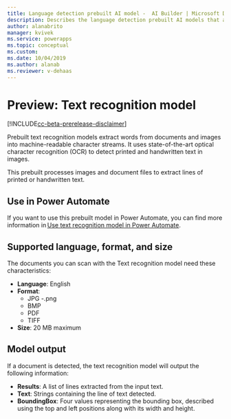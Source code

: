 ```yaml
---
title: Language detection prebuilt AI model -  AI Builder | Microsoft Docs
description: Describes the language detection prebuilt AI models that are available in AI Builder.
author: alanabrito
manager: kvivek
ms.service: powerapps
ms.topic: conceptual
ms.custom: 
ms.date: 10/04/2019
ms.author: alanab
ms.reviewer: v-dehaas
---
```


# Preview: Text recognition model

[!INCLUDE[cc-beta-prerelease-disclaimer](./includes/cc-beta-prerelease-disclaimer.md)]

Prebuilt text recognition models extract words from documents and images into machine-readable character streams. It uses state-of-the-art optical character recognition (OCR) to detect printed and handwritten text in images.

This prebuilt processes images and document files to extract lines of printed or handwritten text.

## Use in Power Automate

If you want to use this prebuilt model in Power Automate, you can find more information in [Use text recognition model in Power Automate](flow-text-recognition.md).  

## Supported language, format, and size

The documents you can scan with the Text recognition model need these characteristics:

- **Language**: English
- **Format**:
    - JPG
    -.png
    - BMP
    - PDF
    - TIFF
- **Size**: 20 MB maximum

## Model output

If a document is detected, the text recognition model will output the following information:

- **Results**: A list of lines extracted from the input text.
- **Text**: Strings containing the line of text detected.
- **BoundingBox**: Four values representing the bounding box, described using the top and left positions along with its width and height.
